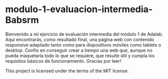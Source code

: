 # modulo-1-evaluacion-intermedia-Babsrm
Bienvenido a mi ejercicio de evaluación intermedia del módulo 1 de Adalab.
Aquí encontrarás, como resultado final, una página web con contenido responsive adaptado tanto como para dispositivos móviles como tablets o desktop.
Confio en conseguir crear a tiempo una web que, aunque no pueda maquetarla todo lo que se requiere, que resulte útil y cumpla los requisitos básicos de funcionamiento.
Gracias por leer!

This project is licensed under the terms of the MIT license.